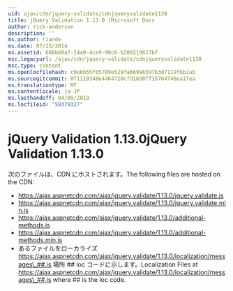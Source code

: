 ```yaml
---
uid: ajax/cdn/jquery-validate/cdnjqueryvalidate1130
title: jQuery Validation 1.13.0 |Microsoft Docs
author: rick-anderson
description: ''
ms.author: riande
ms.date: 07/23/2014
ms.assetid: 686b60a7-24a0-4ce9-90c6-b208219617bf
msc.legacyurl: /ajax/cdn/jquery-validate/cdnjqueryvalidate1130
msc.type: content
ms.openlocfilehash: c9e6b55f05789e529fa6699659763d7119fbb1ab
ms.sourcegitcommit: 0f1119340e4464720cfd16d0ff15764746ea1fea
ms.translationtype: MT
ms.contentlocale: ja-JP
ms.lasthandoff: 04/09/2019
ms.locfileid: "59379327"
---
```

# <a name="jquery-validation-1130"></a><span data-ttu-id="82a11-102">jQuery Validation 1.13.0</span><span class="sxs-lookup"><span data-stu-id="82a11-102">jQuery Validation 1.13.0</span></span>

<span data-ttu-id="82a11-103">次のファイルは、CDN にホストされます。</span><span class="sxs-lookup"><span data-stu-id="82a11-103">The following files are hosted on the CDN:</span></span>

- https://ajax.aspnetcdn.com/ajax/jquery.validate/1.13.0/jquery.validate.js
- https://ajax.aspnetcdn.com/ajax/jquery.validate/1.13.0/jquery.validate.min.js
- https://ajax.aspnetcdn.com/ajax/jquery.validate/1.13.0/additional-methods.js
- https://ajax.aspnetcdn.com/ajax/jquery.validate/1.13.0/additional-methods.min.js
- <span data-ttu-id="82a11-104">あるファイルをローカライズ https://ajax.aspnetcdn.com/ajax/jquery.validate/1.13.0/localization/messages\_##.js 場所 ## loc コードに示します。</span><span class="sxs-lookup"><span data-stu-id="82a11-104">Localization Files at https://ajax.aspnetcdn.com/ajax/jquery.validate/1.13.0/localization/messages\_##.js where ## is the loc code.</span></span>
